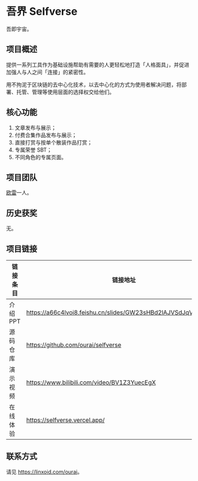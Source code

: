 # 吾界 Selfverse

吾即宇宙。

## 项目概述

提供一系列工具作为基础设施帮助有需要的人更轻松地打造「人格面具」，并促进加强人与人之间「连接」的紧密性。

用不拘泥于区块链的去中心化技术，以去中心化的方式为使用者解决问题，将部署、托管、管理等使用层面的选择权交给他们。

## 核心功能

1. 文章发布与展示；
2. 付费合集作品发布与展示；
3. 直接打赏与按单个散装作品打赏；
4. 专属荣誉 SBT；
5. 不同角色的专属页面。

## 项目团队

[欧雷](https://github.com/ourai)一人。

## 历史获奖

无。

## 项目链接

| 链接条目 | 链接地址 |
| --- | --- |
| 介绍 PPT | <https://a66c4lvoi8.feishu.cn/slides/GW23sHBd2lAJVSdJqVlcd9Jan7f> |
| 源码仓库 | <https://github.com/ourai/selfverse> |
| 演示视频 | <https://www.bilibili.com/video/BV1Z3YuecEgX> |
| 在线体验 | <https://selfverse.vercel.app/> |

## 联系方式

请见 <https://linxoid.com/ourai>。
